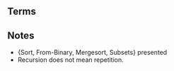 Terms
-----

Notes
-----
* {Sort, From-Binary, Mergesort, Subsets} presented
* Recursion does not mean repetition.
